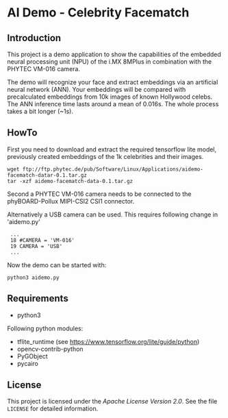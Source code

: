 AI Demo - Celebrity Facematch
================================================================================

Introduction
--------------------------------------------------------------------------------

This project is a demo application to show the capabilities of the embedded
neural processing unit (NPU) of the i.MX 8MPlus in combination with the PHYTEC
VM-016 camera.

The demo will recognize your face and extract embeddings via an artificial
neural network (ANN). Your embeddings will be compared with precalculated
embeddings from 10k images of known Hollywood celebs. The ANN inference time
lasts around a mean of 0.016s. The whole process takes a bit longer (~1s).


HowTo
--------------------------------------------------------------------------------

First you need to download and extract the required tensorflow lite model,
previously created embeddings of the 1k celebrities and their images.

```
wget ftp://ftp.phytec.de/pub/Software/Linux/Applications/aidemo-facematch-datar-0.1.tar.gz
tar -xzf aidemo-facematch-data-0.1.tar.gz
```

Second a PHYTEC VM-016 camera needs to be connected to the phyBOARD-Pollux
MIPI-CSI2 CSI1 connector.

Alternatively a USB camera can be used. This requires following change in
'aidemo.py'
```
 ...
 18 #CAMERA = 'VM-016'
 19 CAMERA = 'USB'
 ...
```

Now the demo can be started with:
```
python3 aidemo.py
```


Requirements
--------------------------------------------------------------------------------

 - python3

 Following python modules:
 - tflite_runtime	(see https://www.tensorflow.org/lite/guide/python)
 - opencv-contrib-python
 - PyGObject
 - pycairo

License
--------------------------------------------------------------------------------

This project is licensed under the *Apache License Version 2.0*. See the file
`LICENSE` for detailed information.
